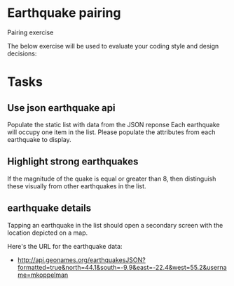 # Earthquake pairing
Pairing exercise

The below exercise will be used to evaluate your coding style and design decisions:


# Tasks

## Use json earthquake api
Populate the static list with data from the JSON reponse
Each earthquake will occupy one item in the list.
Please populate the attributes from each earthquake to display.

## Highlight strong earthquakes
If the magnitude of the quake is equal or greater than 8, then distinguish these visually from other earthquakes in the list.

## earthquake details
Tapping an earthquake in the list should open a secondary screen with the location depicted on a map.
 
Here's the URL for the earthquake data:
 - http://api.geonames.org/earthquakesJSON?formatted=true&north=44.1&south=-9.9&east=-22.4&west=55.2&username=mkoppelman
